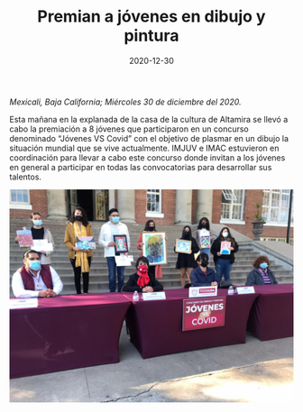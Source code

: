 ﻿---
layout: blog
title:  "Premian a jóvenes en dibujo y pintura"
date:   2020-12-30
categories: mexicali
permalink: /:categories/:title:output_ext
image: /img/cnr/2020-12-30-premian-a-jovenes-en-dibujo-y-pintura.jpeg
alt: "Premian a jóvenes en dibujo y pintura"
autor: 
---


*Mexicali, Baja California; Miércoles 30 de diciembre del 2020.*


Esta mañana en la explanada de la casa de la cultura de Altamira se llevó a cabo la premiación a 8 jóvenes que participaron en un concurso denominado “Jóvenes VS Covid” con el objetivo de plasmar en un dibujo la situación mundial que se vive actualmente. 
IMJUV e IMAC estuvieron en coordinación para llevar a cabo este concurso donde invitan a los jóvenes en general a participar en todas las convocatorias para desarrollar sus talentos.

<div id="carouselExampleSlidesOnly" class="carousel slide" data-ride="carousel">
  <div class="carousel-inner">
    <div class="carousel-item active">
       <img class="d-block w-100" src="/img/cnr/2020-12-30-premian-a-jovenes-en-dibujo-y-pintura.jpeg" loading="lazy"  alt="Premian a jóvenes en dibujo y pintura">
    </div>
  </div>
</div>
